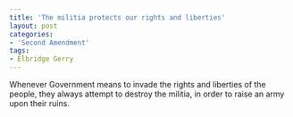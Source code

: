 ```yaml
---
title: 'The militia protects our rights and liberties'
layout: post
categories:
- 'Second Amendment'
tags:
- Elbridge Gerry
---
```


Whenever Government means to invade the rights and liberties of the people, they always attempt to destroy the militia, in order to raise an army upon their ruins.